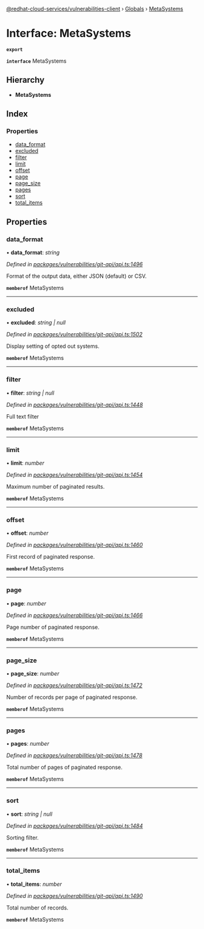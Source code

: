 [@redhat-cloud-services/vulnerabilities-client](../README.md) › [Globals](../globals.md) › [MetaSystems](metasystems.md)

# Interface: MetaSystems

**`export`** 

**`interface`** MetaSystems

## Hierarchy

* **MetaSystems**

## Index

### Properties

* [data_format](metasystems.md#data_format)
* [excluded](metasystems.md#excluded)
* [filter](metasystems.md#filter)
* [limit](metasystems.md#limit)
* [offset](metasystems.md#offset)
* [page](metasystems.md#page)
* [page_size](metasystems.md#page_size)
* [pages](metasystems.md#pages)
* [sort](metasystems.md#sort)
* [total_items](metasystems.md#total_items)

## Properties

###  data_format

• **data_format**: *string*

*Defined in [packages/vulnerabilities/git-api/api.ts:1496](https://github.com/RedHatInsights/javascript-clients/blob/master/packages/vulnerabilities/git-api/api.ts#L1496)*

Format of the output data, either JSON (default) or CSV.

**`memberof`** MetaSystems

___

###  excluded

• **excluded**: *string | null*

*Defined in [packages/vulnerabilities/git-api/api.ts:1502](https://github.com/RedHatInsights/javascript-clients/blob/master/packages/vulnerabilities/git-api/api.ts#L1502)*

Display setting of opted out systems.

**`memberof`** MetaSystems

___

###  filter

• **filter**: *string | null*

*Defined in [packages/vulnerabilities/git-api/api.ts:1448](https://github.com/RedHatInsights/javascript-clients/blob/master/packages/vulnerabilities/git-api/api.ts#L1448)*

Full text filter

**`memberof`** MetaSystems

___

###  limit

• **limit**: *number*

*Defined in [packages/vulnerabilities/git-api/api.ts:1454](https://github.com/RedHatInsights/javascript-clients/blob/master/packages/vulnerabilities/git-api/api.ts#L1454)*

Maximum number of paginated results.

**`memberof`** MetaSystems

___

###  offset

• **offset**: *number*

*Defined in [packages/vulnerabilities/git-api/api.ts:1460](https://github.com/RedHatInsights/javascript-clients/blob/master/packages/vulnerabilities/git-api/api.ts#L1460)*

First record of paginated response.

**`memberof`** MetaSystems

___

###  page

• **page**: *number*

*Defined in [packages/vulnerabilities/git-api/api.ts:1466](https://github.com/RedHatInsights/javascript-clients/blob/master/packages/vulnerabilities/git-api/api.ts#L1466)*

Page number of paginated response.

**`memberof`** MetaSystems

___

###  page_size

• **page_size**: *number*

*Defined in [packages/vulnerabilities/git-api/api.ts:1472](https://github.com/RedHatInsights/javascript-clients/blob/master/packages/vulnerabilities/git-api/api.ts#L1472)*

Number of records per page of paginated response.

**`memberof`** MetaSystems

___

###  pages

• **pages**: *number*

*Defined in [packages/vulnerabilities/git-api/api.ts:1478](https://github.com/RedHatInsights/javascript-clients/blob/master/packages/vulnerabilities/git-api/api.ts#L1478)*

Total number of pages of paginated response.

**`memberof`** MetaSystems

___

###  sort

• **sort**: *string | null*

*Defined in [packages/vulnerabilities/git-api/api.ts:1484](https://github.com/RedHatInsights/javascript-clients/blob/master/packages/vulnerabilities/git-api/api.ts#L1484)*

Sorting filter.

**`memberof`** MetaSystems

___

###  total_items

• **total_items**: *number*

*Defined in [packages/vulnerabilities/git-api/api.ts:1490](https://github.com/RedHatInsights/javascript-clients/blob/master/packages/vulnerabilities/git-api/api.ts#L1490)*

Total number of records.

**`memberof`** MetaSystems
